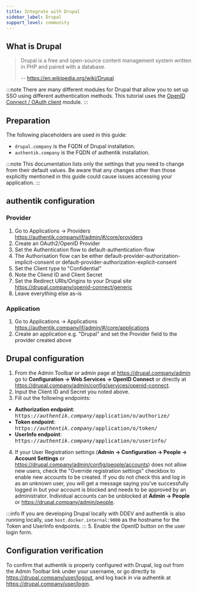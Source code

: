 ```yaml
---
title: Integrate with Drupal
sidebar_label: Drupal
support_level: community
---
```


## What is Drupal

> Drupal is a free and open-source content management system written in PHP and
> paired with a database.
>
> -- https://en.wikipedia.org/wiki/Drupal

:::note
There are many different modules for Drupal that allow you to set up SSO using
different authentication methods. This tutorial uses the
[OpenID Connect / OAuth client](https://www.drupal.org/project/openid_connect)
module.
:::

## Preparation

The following placeholders are used in this guide:

- `drupal.company` is the FQDN of Drupal installation.
- `authentik.company` is the FQDN of authentik installation.

:::note
This documentation lists only the settings that you need to change from their
default values. Be aware that any changes other than those explicitly mentioned
in this guide could cause issues accessing your application.
:::

## authentik configuration

### Provider

1. Go to Applications -> Providers
   https://authentik.company/if/admin/#/core/providers
2. Create an OAuth2/OpenID Provider
3. Set the Authentication flow to default-authentication-flow
4. The Authorisation flow can be either default-provider-authorization-implicit-consent
   or default-provider-authorization-explicit-consent
5. Set the Client type to "Confidential"
6. Note the Cliend ID and Client Secret
7. Set the Redirect URIs/Origins to your Drupal site
   https://drupal.company/openid-connect/generic
8. Leave everything else as-is

### Application

1. Go to Applications -> Applications
   https://authentik.company/if/admin/#/core/applications
2. Create an application e.g. "Drupal" and set the Provider field to the provider
   created above

## Drupal configuration

1. From the Admin Toolbar or admin page at https://drupal.company/admin go to
   **Configuration -> Web Services -> OpenID Connect** or directly at https://drupal.company/admin/config/services/openid-connect.
2. Input the Client ID and Secret you noted above.
3. Fill out the following endpoints:

- **Authorization endpoint**: <kbd>https://<em>authentik.company</em>/application/o/authorize/</kbd>
- **Token endpoint**: <kbd>https://<em>authentik.company</em>/application/o/token/</kbd>
- **UserInfo endpoint**: <kbd>https://<em>authentik.company</em>/application/o/userinfo/</kbd>

4. If your User Registration settings (**Admin -> Configuration -> People -> Account Settings** or
   https://drupal.company/admin/config/people/accounts) does not allow new users, check the "Override registration
   settings" checkbox to enable new accounts to be created. If you do not check this and log in as an unknown user, you
   will get a message saying you've successfully logged in but your account is blocked and needs to be approved by
   an administrator. Individual accounts can be unblocked at **Admin -> People** or https://drupal.company/admin/people.

:::info
If you are developing Drupal locally with DDEV and authentik is also running
locally, use `host.docker.internal:9000` as the hostname for the Token and UserInfo endpoints.
::: 5. Enable the OpenID button on the user login form.

## Configuration verification

To confirm that authentik is properly configured with Drupal, log out from the
Admin Toolbar link under your username, or go directly to
https://drupal.company/user/logout, and log back in via authentik at https://drupal.company/user/login.
